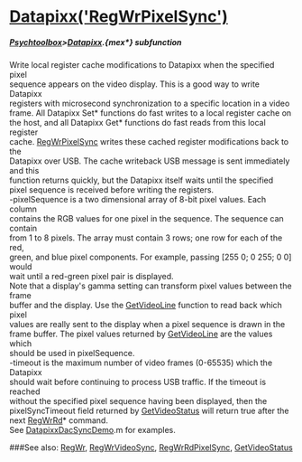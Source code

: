 # [Datapixx('RegWrPixelSync')](Datapixx-RegWrPixelSync) 
##### [Psychtoolbox](Pyschtoolbox)>[Datapixx](Datapixx).{mex*} subfunction


Write local register cache modifications to Datapixx when the specified pixel  
sequence appears on the video display. This is a good way to write Datapixx  
registers with microsecond synchronization to a specific location in a video  
frame. All Datapixx Set\* functions do fast writes to a local register cache on  
the host, and all Datapixx Get\* functions do fast reads from this local register  
cache. [RegWrPixelSync](RegWrPixelSync) writes these cached register modifications back to the  
Datapixx over USB. The cache writeback USB message is sent immediately and this  
function returns quickly, but the Datapixx itself waits until the specified  
pixel sequence is received before writing the registers.  
-pixelSequence is a two dimensional array of 8-bit pixel values. Each column  
contains the RGB values for one pixel in the sequence. The sequence can contain  
from 1 to 8 pixels. The array must contain 3 rows; one row for each of the red,  
green, and blue pixel components. For example, passing [255 0; 0 255; 0 0] would  
wait until a red-green pixel pair is displayed.  
Note that a display's gamma setting can transform pixel values between the frame  
buffer and the display. Use the [GetVideoLine](GetVideoLine) function to read back which pixel  
values are really sent to the display when a pixel sequence is drawn in the  
frame buffer. The pixel values returned by [GetVideoLine](GetVideoLine) are the values which  
should be used in pixelSequence.  
-timeout is the maximum number of video frames (0-65535) which the Datapixx  
should wait before continuing to process USB traffic. If the timeout is reached  
without the specified pixel sequence having been displayed, then the  
pixelSyncTimeout field returned by [GetVideoStatus](GetVideoStatus) will return true after the  
next [RegWrRd](RegWrRd)\* command.  
See [DatapixxDacSyncDemo](DatapixxDacSyncDemo).m for examples.  
  


###See also:
[RegWr](Datapixx-RegWr), [RegWrVideoSync](Datapixx-RegWrVideoSync), [RegWrRdPixelSync](Datapixx-RegWrRdPixelSync), [GetVideoStatus](Datapixx-GetVideoStatus)
